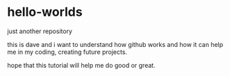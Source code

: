 # hello-worlds
just another repository



this is dave and i want to understand how github works and how it can help me in my coding, creating future projects.

hope that this tutorial will help me do good or great.
